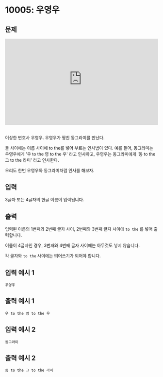 # 10005: 우영우

## 문제

<div class="wrapper" style="position: relative; width: 100%; height: 0; padding-bottom: 56.25%;">
    <iframe src="https://www.youtube-nocookie.com/embed/-XtXwf-ZZkk" style="position: absolute; top: 0; left: 0; width: 100%; height: 100%; border: 0;" frameborder="0" allow="accelerometer; autoplay; clipboard-write; encrypted-media; gyroscope; picture-in-picture" allowfullscreen></iframe>
</div>
<br>

이상한 변호사 우영우. 우영우가 짱친 동그라미를 만났다.

둘 사이에는 이름 사이에 to the를 넣어 부르는 인사법이 있다. 예를 들어, 동그라미는 우영우에게 '우 to the 영 to the 우' 라고 인사하고, 우영우는 동그라미에게 '동 to the 그 to the 라미' 라고 인사한다.

우리도 한번 우영우와 동그라미처럼 인사를 해보자.

## 입력

3글자 또는 4글자의 한글 이름이 입력됩니다.

## 출력

입력된 이름의 1번째와 2번째 글자 사이, 2번째와 3번째 글자 사이에 `to the` 를 넣어 출력합니다.

이름이 4글자인 경우, 3번째와 4번째 글자 사이에는 아무것도 넣지 않습니다.

각 글자와 `to the` 사이에는 띄어쓰기가 되어야 합니다.

## 입력 예시 1
```
우영우
```

## 출력 예시 1
```
우 to the 영 to the 우
```

## 입력 예시 2
```
동그라미
```

## 출력 예시 2
```
동 to the 그 to the 라미
```
